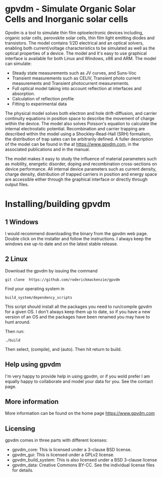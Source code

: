 gpvdm - Simulate Organic Solar Cells and  Inorganic solar cells
===============================================================

Gpvdm is a tool to simulate thin film optoelectronic devices including, organic solar cells, perovskite solar cells, thin film light emitting diodes and transistors.  The model contains 1/2D electrical and an optical 
solvers, enabling both current/voltage characteristics to be simulated as well 
as the optical properties of a device. The model and it's easy to use 
graphical interface is available for both Linux and Windows, x86 and ARM.
The model can simulate:

- Steady state measurements such as JV curves, and Suns-Voc
- Transient measurements such as CELIV, Transient photo current measurements and Transient photocurrent measurements.
- Full optical model taking into account reflection at interfaces and absorption.
- Calculation of reflection profile
- Fitting to experimental data

The physical model solves both electron and hole drift-diffusion, and carrier 
continuity equations in position space to describe the movement of charge 
within the device. The model also solves Poisson's equation to calculate the 
internal electrostatic potential. Recombination and carrier trapping are 
described within the model using a Shockley-Read-Hall (SRH) formalism, the 
distribution of trap sates can be arbitrarily defined. A fuller description of 
the model can be found in the at https://www.gpvdm.com, in the associated
publications  and in the manual.

The model makes it easy to study the influence of material parameters such as 
mobility, energetic disorder, doping and recombination cross-sections on device 
performance. All internal device parameters such as current density, charge 
density, distribution of trapped carriers in position and energy space are 
accessible either through the graphical interface or directly through output 
files. 

Installing/building gpvdm
==============

1 Windows
----------

I would recommend downloading the binary from the gpvdm web page.  Double click on the installer and follow the instructions.  I always keep the windows exe up-to date and on the latest stable release.

2 Linux
--------

Download the gpvdm by issuing the command 

~~~~
git clone  https://github.com/roderickmackenzie/gpvdm
~~~~

Find your operating system in
~~~~
build_system/dependency_scripts
~~~~

This script should install all the packages you need to run/compile gpvdm for a given OS.  I don't always keep them up to date, so if you have a new version of an OS and the packages have been renamed you may have to hunt around.


Then run:

~~~~
./build
~~~~

Then select, (compile), and (auto).  Then hit return to build.


Help using gpvdm
----------------
I'm very happy to provide help in using gpvdm, or if you wold prefer I am 
equally happy to collaborate and model your data for you. See the contact page.


More information
----------------
More information can be found on the home page https://www.gpvdm.com

Licensing
---------
gpvdm comes in three parts with different licenses:
- gpvdm_core: This is licensed under a 3-clause BSD license.
- gpvdm_gui: This is licensed under a GPLv2 license.
- gpvdm_build_system: This is also licensed under a BSD 3-clause license
- gpvdm_data: Creative Commons BY-CC.
See the individual license files for details.
